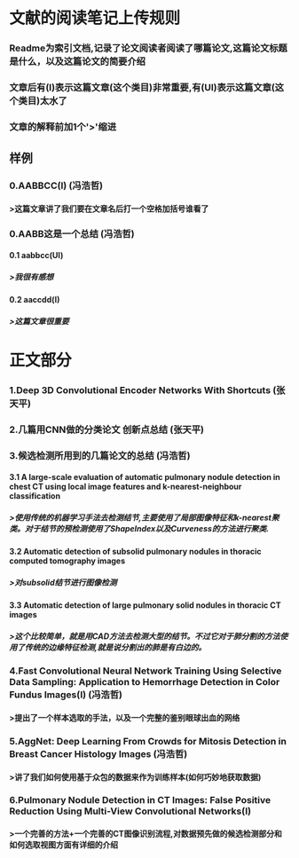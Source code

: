 # 文献的阅读笔记上传规则
### Readme为索引文档,记录了论文阅读者阅读了哪篇论文,这篇论文标题是什么，以及这篇论文的简要介绍
### 文章后有(I)表示这篇文章(这个类目)非常重要,有(UI)表示这篇文章(这个类目)太水了
### 文章的解释前加1个'>'缩进
## 样例

### 0.AABBCC(I) (冯浩哲)
#### >这篇文章讲了我们要在文章名后打一个空格加括号谁看了

### 0.AABB这是一个总结 (冯浩哲)
#### 0.1 aabbcc(UI)
##### >我很有感想
#### 0.2 aaccdd(I)
##### >这篇文章很重要

# 正文部分

### 1.Deep 3D Convolutional Encoder Networks With Shortcuts (张天平)
### 2.几篇用CNN做的分类论文 创新点总结 (张天平)
### 3.候选检测所用到的几篇论文的总结 (冯浩哲)
#### 3.1 A large-scale evaluation of automatic pulmonary nodule detection in chest CT using local image features and k-nearest-neighbour classification 
##### >使用传统的机器学习手法去检测结节,主要使用了局部图像特征和k-nearest聚类。对于结节的预检测使用了ShapeIndex以及Curveness的方法进行聚类.
#### 3.2 Automatic detection of subsolid pulmonary nodules in thoracic computed tomography images
##### >对subsolid结节进行图像检测
#### 3.3 Automatic detection of large pulmonary solid nodules in thoracic CT images 
##### >这个比较简单，就是用CAD方法去检测大型的结节。不过它对于肺分割的方法使用了传统的边缘特征检测,就是说分割出的肺是有白边的。
### 4.Fast Convolutional Neural Network Training Using Selective Data Sampling: Application to Hemorrhage Detection in Color Fundus Images(I) (冯浩哲)
#### >提出了一个样本选取的手法，以及一个完整的鉴别眼球出血的网络
### 5.AggNet: Deep Learning From Crowds for Mitosis Detection in Breast Cancer Histology Images (冯浩哲)
#### >讲了我们如何使用基于众包的数据来作为训练样本(如何巧妙地获取数据)
### 6.Pulmonary Nodule Detection in CT Images: False Positive Reduction Using Multi-View Convolutional Networks(I) 
#### >一个完善的方法+一个完善的CT图像识别流程,对数据预先做的候选检测部分和如何选取视图方面有详细的介绍
